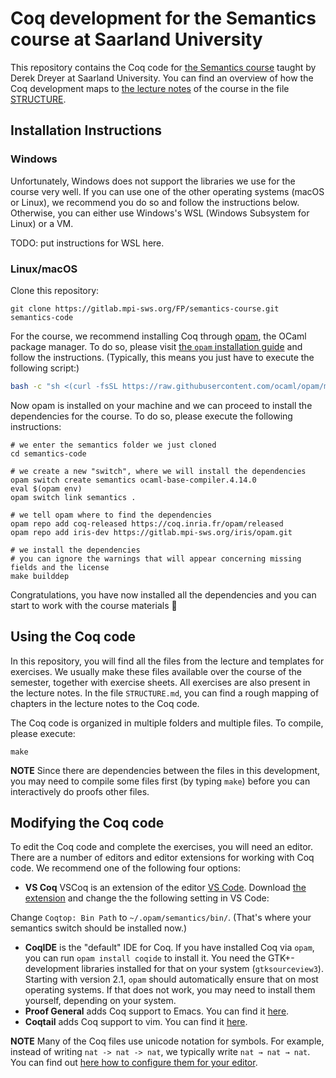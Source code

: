 # Coq development for the Semantics course at Saarland University

This repository contains the Coq code for [the Semantics course](https://plv.mpi-sws.org/semantics-course/) taught by Derek Dreyer at Saarland University. You can find an overview of how the Coq development maps to [the lecture notes](https://plv.mpi-sws.org/semantics-course/lecturenotes.pdf) of the course in the file [STRUCTURE](STRUCTURE.md).

## Installation Instructions

### Windows
Unfortunately, Windows does not support the libraries we use for the course very well. If you can use one of the other operating systems (macOS or Linux), we recommend you do so and follow the instructions below.
Otherwise, you can either use Windows's WSL (Windows Subsystem for Linux) or a VM.

TODO: put instructions for WSL here.

### Linux/macOS

Clone this repository:
```
git clone https://gitlab.mpi-sws.org/FP/semantics-course.git semantics-code
```

For the course, we recommend installing Coq through [opam](https://opam.ocaml.org), the OCaml package manager.
To do so, please visit [the `opam` installation guide](https://opam.ocaml.org/doc/Install.html) and follow the instructions.
(Typically, this means you just have to execute the following script:)
```bash
bash -c "sh <(curl -fsSL https://raw.githubusercontent.com/ocaml/opam/master/shell/install.sh)"
```

Now opam is installed on your machine and we can proceed to install the dependencies for the course.
To do so, please execute the following instructions:

```
# we enter the semantics folder we just cloned
cd semantics-code

# we create a new "switch", where we will install the dependencies
opam switch create semantics ocaml-base-compiler.4.14.0
eval $(opam env)
opam switch link semantics .

# we tell opam where to find the dependencies
opam repo add coq-released https://coq.inria.fr/opam/released
opam repo add iris-dev https://gitlab.mpi-sws.org/iris/opam.git

# we install the dependencies
# you can ignore the warnings that will appear concerning missing fields and the license
make builddep
```

Congratulations, you have now installed all the dependencies and you can start to work with the course materials 🎉


## Using the Coq code

In this repository, you will find all the files from the lecture and templates for exercises.
We usually make these files available over the course of the semester, together with exercise sheets.
All exercises are also present in the lecture notes.
In the file `STRUCTURE.md`, you can find a rough mapping of chapters in the lecture notes to the Coq code.

The Coq code is organized in multiple folders and multiple files. To compile, please execute:

```
make
```

**NOTE** Since there are dependencies between the files in this development, you may need to compile some files first (by typing `make`) before you can interactively do proofs other files.



## Modifying the Coq code

To edit the Coq code and complete the exercises, you will need an editor.
There are a number of editors and editor extensions for working with Coq code.
We recommend one of the following four options:

- **VS Coq** VSCoq is an extension of the editor [VS Code](https://code.visualstudio.com). Download [the extension](https://github.com/coq-community/vscoq) and change the the following setting in VS Code:

Change `Coqtop: Bin Path` to `~/.opam/semantics/bin/`.
(That's where your semantics switch should be installed now.)

- **CoqIDE** is the "default" IDE for Coq. If you have installed Coq via `opam`, you can run `opam install coqide` to install it. You need the GTK+-development libraries installed for that on your system (`gtksourceview3`). Starting with version 2.1, `opam` should automatically ensure that on most operating systems. If that does not work, you may need to install them yourself, depending on your system.
- **Proof General** adds Coq support to Emacs. You can find it [here](https://github.com/ProofGeneral/PG).
- **Coqtail** adds Coq support to vim. You can find it [here](https://github.com/whonore/Coqtail).



**NOTE** Many of the Coq files use unicode notation for symbols. For example,
instead of writing `nat -> nat -> nat`, we typically write `nat → nat → nat`.
You can find out [here how to configure them for your editor](https://gitlab.mpi-sws.org/iris/iris/-/blob/master/docs/editor.md).
